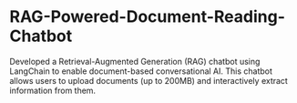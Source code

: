 # RAG-Powered-Document-Reading-Chatbot
Developed a Retrieval-Augmented Generation (RAG) chatbot using LangChain to enable document-based conversational AI. This chatbot allows users to upload documents (up to 200MB) and interactively extract information from them. 
